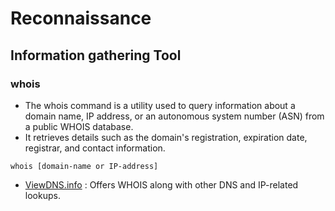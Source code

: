# Reconnaissance
## Information gathering Tool
### whois 

* The whois command is a utility used to query information about a domain name, IP address, or an autonomous system number (ASN) from a public WHOIS database.
* It retrieves details such as the domain's registration, expiration date, registrar, and contact information.
```
whois [domain-name or IP-address]
```
* [ViewDNS.info](https://viewdns.info/whois/?domain) : Offers WHOIS along with other DNS and IP-related lookups.
